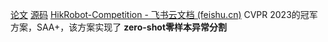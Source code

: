 [论文](https://arxiv.org/pdf/2306.09067.pdf)
[源码](https://github.com/caoyunkang/Segment-Any-Anomaly)
[‍‌​⁣​⁣​⁤⁢‬⁤​​​​‌​‬⁣⁤​‬‍‍‌⁤‍‬⁢⁣​‬‌‬⁢​‌‍⁤‍⁤‬​⁡⁤⁡​‬⁡‬HikRobot-Competition - 飞书云文档 (feishu.cn)](https://hownzcc0792.feishu.cn/docx/TCgldls43oOl6sx3ycHcvBlPndh)
CVPR 2023的冠军方案，SAA+，该方案实现了 **zero-shot零样本异常分割**
